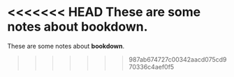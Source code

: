<<<<<<< HEAD
These are some notes about **bookdown**. 
=======
These are some notes about **bookdown**. 
>>>>>>> 987ab674727c00342aacd075cd970336c4aef0f5
